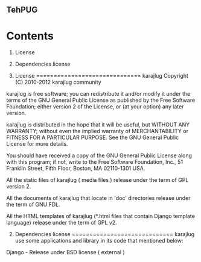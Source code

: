 TehPUG
------------------------------
Contents
==============================

1. License
2. Dependencies license

1. License
==============================
karajlug
Copyright (C) 2010-2012  karajlug community

  karajlug is free software; you can redistribute it and/or modify
it under the terms of the GNU General Public License as published by
the Free Software Foundation; either version 2 of the License, or
(at your option) any later version.

  karajlug is distributed in the hope that it will be useful,
but WITHOUT ANY WARRANTY; without even the implied warranty of
MERCHANTABILITY or FITNESS FOR A PARTICULAR PURPOSE.  See the
GNU General Public License for more details.

  You should have received a copy of the GNU General Public License along
with this program; if not, write to the Free Software Foundation, Inc.,
51 Franklin Street, Fifth Floor, Boston, MA 02110-1301 USA.

  All the static files of karajlug ( media files ) release under the term of
GPL version 2.

  All the documents of karajlug that locate in 'doc' directories release
under the term of GNU FDL.

  All the HTML templates of karajlug (*.html files that contain Django template
language) release under the term of GPL v2.

2. Dependencies license
=============================
karajlug use some applications and library in its code that mentioned below:

Django - Release under BSD license ( external )
